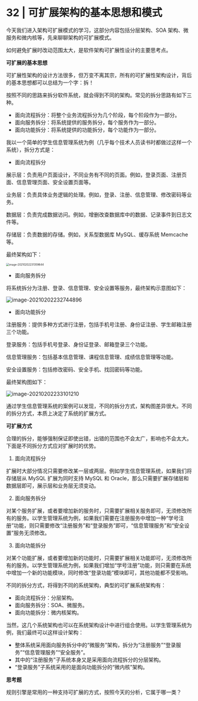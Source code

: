 # 32 | 可扩展架构的基本思想和模式

今天我们进入架构可扩展模式的学习，这部分内容包括分层架构、SOA 架构、微服务和微内核等，先来聊聊架构的可扩展模式。

如何避免扩展时改动范围太大，是软件架构可扩展性设计的主要思考点。

**可扩展的基本思想**

可扩展性架构的设计方法很多，但万变不离其宗，所有的可扩展性架构设计，背后的基本思想都可以总结为一个字：拆！

按照不同的思路来拆分软件系统，就会得到不同的架构。常见的拆分思路有如下三种。

- 面向流程拆分：将整个业务流程拆分为几个阶段，每个阶段作为一部分。
- 面向服务拆分：将系统提供的服务拆分，每个服务作为一部分。
- 面向功能拆分：将系统提供的功能拆分，每个功能作为一部分。

我以一个简单的学生信息管理系统为例（几乎每个技术人员读书时都做过这样一个系统），拆分方式是：

- 面向流程拆分

展示层：负责用户页面设计，不同业务有不同的页面。例如，登录页面、注册页面、信息管理页面、安全设置页面等。

业务层：负责具体业务逻辑的处理。例如，登录、注册、信息管理、修改密码等业务。

数据层：负责完成数据访问。例如，增删改查数据库中的数据、记录事件到日志文件等。

存储层：负责数据的存储。例如，关系型数据库 MySQL、缓存系统 Memcache 等。

最终架构如下：

<img src="https://gitee.com/yanglu_u/ImgRepository/raw/master/images/20210202232835.png" alt="image-20210202231359644" style="zoom: 50%;" />

- 面向服务拆分

将系统拆分为注册、登录、信息管理、安全设置等服务，最终架构示意图如下：

![image-20210202232744896](https://gitee.com/yanglu_u/ImgRepository/raw/master/images/20210202232843.png)

- 面向功能拆分

注册服务：提供多种方式进行注册，包括手机号注册、身份证注册、学生邮箱注册三个功能。

登录服务：包括手机号登录、身份证登录、邮箱登录三个功能。

信息管理服务：包括基本信息管理、课程信息管理、成绩信息管理等功能。

安全设置服务：包括修改密码、安全手机、找回密码等功能。

最终架构图如下：

![image-20210202233101210](https://gitee.com/yanglu_u/ImgRepository/raw/master/images/20210202233303.png)

通过学生信息管理系统的案例可以发现，不同的拆分方式，架构图差异很大。不同的拆分方式，本质上决定了系统的扩展方式。

**可扩展方式**

合理的拆分，能够强制保证即使出错，出错的范围也不会太广，影响也不会太大。下面是不同拆分方式应对扩展时的优势。

1. 面向流程拆分

扩展时大部分情况只需要修改某一层或两层。例如学生信息管理系统，如果我们将存储层从 MySQL 扩展为同时支持 MySQL 和 Oracle，那么只需要扩展存储层和数据层即可，展示层和业务层无须变动。

2. 面向服务拆分

对某个服务扩展，或者要增加新的服务时，只需要扩展相关服务即可，无须修改所有的服务。以学生管理系统为例，如果我们需要在注册服务中增加一种“学号注册”功能，则只需要修改“注册服务”和“登录服务”即可，“信息管理服务”和“安全设置”服务无须修改。

3. 面向功能拆分

对某个功能扩展，或者要增加新的功能时，只需要扩展相关功能即可，无须修改所有的服务。以学生管理系统为例，如果我们增加“学号注册”功能，则只需要在系统中增加一个新的功能模块，同时修改“登录功能”模块即可，其他功能都不受影响。

不同的拆分方式，将得到不同的系统架构，典型的可扩展系统架构有：

- 面向流程拆分：分层架构。
- 面向服务拆分：SOA、微服务。
- 面向功能拆分：微内核架构。

当然，这几个系统架构也可以在系统架构设计中进行组合使用。以学生管理系统为例，我们最终可以这样设计架构：

- 整体系统采用面向服务拆分中的“微服务”架构，拆分为“注册服务”“登录服务”“信息管理服务”“安全服务”。
- 其中的“注册服务”子系统本身又是采用面向流程拆分的分层架构。
- “登录服务”子系统采用的是面向功能拆分的“微内核”架构。

**思考题**

规则引擎是常用的一种支持可扩展的方式，按照今天的分析，它属于哪一类？













